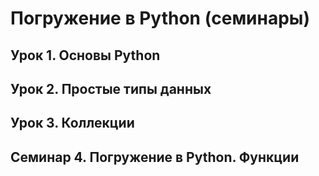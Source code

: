 # Погружение в Python (семинары)

## Урок 1. Основы Python

## Урок 2. Простые типы данных

## Урок 3. Коллекции

## Семинар 4. Погружение в Python. Функции